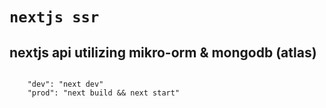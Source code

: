 # `nextjs ssr`

## nextjs api utilizing mikro-orm & mongodb (atlas)

```

    "dev": "next dev"
    "prod": "next build && next start"

```
